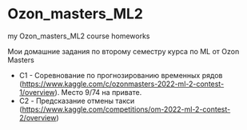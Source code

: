 # Ozon_masters_ML2
my Ozon_masters_ML2 course homeworks

Мои домашние задания по второму семестру курса по ML от Ozon Masters

* С1 - Соревнование по прогнозированию временных рядов (https://www.kaggle.com/c/ozonmasters-2022-ml-2-contest-1/overview). Место 9/74 на привате.
* C2 - Предсказание отмены такси (https://www.kaggle.com/competitions/om-2022-ml-2-contest-2/overview)
